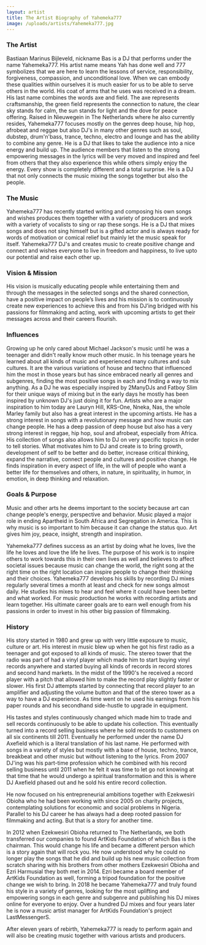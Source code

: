 ```yaml
---
layout: artist
title: The Artist Biography of Yahemeka777
image: /uploads/artists/Yahemeka777.jpg
---
```


### The Artist
Bastiaan Marinus Bijleveld, nickname Bas is a DJ that performs under the name Yahemeka777. His artist name means Yah has done well and 777 symbolizes that we are here to learn the lessons of service, responsibility, forgiveness, compassion, and unconditional love. When we can embody these qualities within ourselves it is much easier for us to be able to serve others in the world. His coat of arms that he uses was received in a dream. His last name combines the words axe and field. The axe represents craftsmanship, the green field represents the connection to nature, the clear sky stands for calm, the sun stands for light and the dove for peace offering. Raised in Nieuwegein in The Netherlands where he also currently resides, Yahemeka777 focuses mostly on the genres deep house, hip hop, afrobeat and reggae but also DJ's in many other genres such as soul, dubstep, drum'n'bass, trance, techno, electro and lounge and has the ability to combine any genre. He is a DJ that likes to take the audience into a nice energy and build up. The audience members that listen to the strong empowering messages in the lyrics will be very moved and inspired and feel from others that they also experience this while others simply enjoy the energy. Every show is completely different and a total surprise. He is a DJ that not only connects the music mixing the songs together but also the people.

### The Music
Yahemeka777 has recently started writing and composing his own songs and wishes produces them together with a variety of producers and work with a variety of vocalists to sing or rap these songs. He is a DJ that mixes songs and does not sing himself but is a gifted actor and is always ready for words of motivation or comical relief but mainly let the music speak for itself. Yahemeka777 DJ's and creates music to create positive change and connect and wishes everyone to live in freedom and happiness, to live upto our potential and raise each other up.

### Vision & Mission
His vision is musically educating people while entertaining them and through the messages in the selected songs and the shared connection, have a positive impact on people’s lives and his mission is to continuously create new experiences to achieve this and from his DJ’ing bridged with his passions for filmmaking and acting, work with upcoming artists to get their messages across and their careers flourish.

### Influences
Growing up he only cared about Michael Jackson's music until he was a teenager and didn't really know much other music. In his teenage years he learned about all kinds of music and experienced many cultures and sub cultures. It are the various variations of house and techno that influenced him the most in those years but has since embraced nearly all genres and subgenres, finding the most positive songs in each and finding a way to mix anything. As a DJ he was especially inspired by 2ManyDJs and Fatboy Slim for their unique ways of mixing but in the early days he mostly has been inspired by unknown DJ's just doing it for fun. Artists who are a major inspiration to him today are Lauryn Hill, KRS-One, Nneka, Nas, the whole Marley family but also has a great interest in the upcoming artists. He has a strong interest in songs with a revolutionary message and how music can change people. He has a deep passion of deep house but also has a very strong interest in reggae, hip hop, soul and afrobeat, especially from Africa. His collection of songs also allows him to DJ on very specific topics in order to tell stories. What motivates him to DJ and create is to bring growth, development of self to be better and do better, increase critical thinking, expand the narrative, connect people and cultures and positive change. He finds inspiration in every aspect of life, in the will of people who want a better life for themselves and others, in nature, in spirituality, in humor, in emotion, in deep thinking and relaxation.

### Goals & Purpose
Music and other arts he deems important to the society because art can change people's energy, perspective and behavior. Music played a major role in ending Apartheid in South Africa and Segregation in America. This is why music is so important to him because it can change the status quo. Art gives him joy, peace, insight, strength and inspiration.

Yahemeka777 defines success as an artist by doing what he loves, live the life he loves and love the life he lives. The purpose of his work is to inspire others to work towards this in their own lives as well and believes to affect societal issues because music can change the world, the right song at the right time on the right location can inspire people to change their thinking and their choices.
Yahemeka777 develops his skills by recording DJ mixes regularly several times a month at least and check for new songs almost daily. He studies his mixes to hear and feel where it could have been better and what worked. For music production he works with recording artists and learn together. His ultimate career goals are to earn well enough from his passions in order to invest in his other big passion of filmmaking.

### History
His story started in 1980 and grew up with very little exposure to music, culture or art. His interest in music blew up when he got his first radio as a teenager and got exposed to all kinds of music. The stereo tower that the radio was part of had a vinyl player which made him to start buying vinyl records anywhere and started buying all kinds of records in record stores and second hand markets.
In the midst of the 1990's he received a record player with a pitch that allowed him to make the record play slightly faster or slower. His first DJ attempts started by connecting that record player to an amplifier and adjusting the volume button and that of the stereo tower as a way to have a DJ experience. As time went on he used his earnings from his paper rounds and his secondhand side-hustle to upgrade in equipment.

His tastes and styles continuously changed which made him to trade and sell records continuously to be able to update his collection. This eventually turned into a record selling business where he sold records to customers on all six continents till 2011. Eventually he performed under the name DJ Axefield which is a literal translation of his last name. He performed with songs in a variety of styles but mostly with a base of house, techno, trance, breakbeat and other music but without listening to the lyrics. From 2007 DJ'ing was his part-time profession which he combined with his record selling business until 2011 when he felt it was time to let go not knowing at that time that he would undergo a spiritual transformation and this is where DJ Axefield phased out and he sold his entire record collection.

He now focused on his entrepreneurial ambitions together with Ezekwesiri Obioha who he had been working with since 2005 on charity projects, contemplating solutions for economic and social problems in Nigeria. Parallel to his DJ career he has always had a deep rooted passion for filmmaking and acting. But that is a story for another time.

In 2012 when Ezekwesiri Obioha returned to The Netherlands, we both transferred our companies to found ArtKids Foundation of which Bas is the chairman. This would change his life and became a different person which is a story again that will rock you. He now understood why he could no longer play the songs that he did and build up his new music collection from scratch sharing with his brothers from other mothers Ezekwesiri Obioha and Ezri Harmusial they both met in 2014. Ezri became a board member of ArtKids Foundation as well, forming a tripod foundation for the positive change we wish to bring.
In 2018 he became Yahemeka777 and truly found his style in a variety of genres, looking for the most uplifting and empowering songs in each genre and subgenre and publishing his DJ mixes online for everyone to enjoy. Over a hundred DJ mixes and four years later he is now a music artist manager for ArtKids Foundation's project LastMessengerS.

After eleven years of rebirth, Yahemeka777 is ready to perform again and will also be creating music together with various artists and producers.
